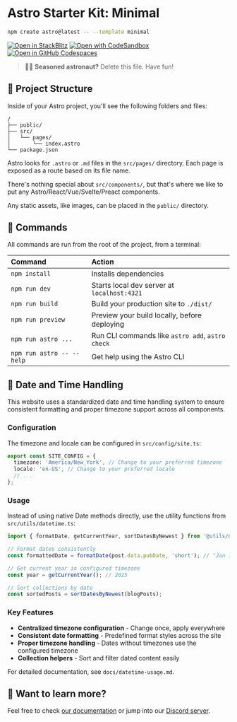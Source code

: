 # Astro Starter Kit: Minimal

```sh
npm create astro@latest -- --template minimal
```

[![Open in StackBlitz](https://developer.stackblitz.com/img/open_in_stackblitz.svg)](https://stackblitz.com/github/withastro/astro/tree/latest/examples/minimal)
[![Open with CodeSandbox](https://assets.codesandbox.io/github/button-edit-lime.svg)](https://codesandbox.io/p/sandbox/github/withastro/astro/tree/latest/examples/minimal)
[![Open in GitHub Codespaces](https://github.com/codespaces/badge.svg)](https://codespaces.new/withastro/astro?devcontainer_path=.devcontainer/minimal/devcontainer.json)

> 🧑‍🚀 **Seasoned astronaut?** Delete this file. Have fun!

## 🚀 Project Structure

Inside of your Astro project, you'll see the following folders and files:

```text
/
├── public/
├── src/
│   └── pages/
│       └── index.astro
└── package.json
```

Astro looks for `.astro` or `.md` files in the `src/pages/` directory. Each page is exposed as a route based on its file name.

There's nothing special about `src/components/`, but that's where we like to put any Astro/React/Vue/Svelte/Preact components.

Any static assets, like images, can be placed in the `public/` directory.

## 🧞 Commands

All commands are run from the root of the project, from a terminal:

| Command                   | Action                                           |
| :------------------------ | :----------------------------------------------- |
| `npm install`             | Installs dependencies                            |
| `npm run dev`             | Starts local dev server at `localhost:4321`      |
| `npm run build`           | Build your production site to `./dist/`          |
| `npm run preview`         | Preview your build locally, before deploying     |
| `npm run astro ...`       | Run CLI commands like `astro add`, `astro check` |
| `npm run astro -- --help` | Get help using the Astro CLI                     |

## 📅 Date and Time Handling

This website uses a standardized date and time handling system to ensure consistent formatting and proper timezone support across all components.

### Configuration

The timezone and locale can be configured in `src/config/site.ts`:

```typescript
export const SITE_CONFIG = {
  timezone: 'America/New_York', // Change to your preferred timezone
  locale: 'en-US', // Change to your preferred locale
  // ...
};
```

### Usage

Instead of using native Date methods directly, use the utility functions from `src/utils/datetime.ts`:

```typescript
import { formatDate, getCurrentYear, sortDatesByNewest } from '@utils/datetime';

// Format dates consistently
const formattedDate = formatDate(post.data.pubDate, 'short'); // "Jan 10, 2025"

// Get current year in configured timezone
const year = getCurrentYear(); // 2025

// Sort collections by date
const sortedPosts = sortDatesByNewest(blogPosts);
```

### Key Features

- **Centralized timezone configuration** - Change once, apply everywhere
- **Consistent date formatting** - Predefined format styles across the site
- **Proper timezone handling** - Dates without timezones use the configured timezone
- **Collection helpers** - Sort and filter dated content easily

For detailed documentation, see `docs/datetime-usage.md`.

## 👀 Want to learn more?

Feel free to check [our documentation](https://docs.astro.build) or jump into our [Discord server](https://astro.build/chat).
